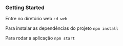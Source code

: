 ### Getting Started
Entre no diretório web ``` cd web ```

Para instalar as dependências do projeto ``` npm install ```

Para rodar a aplicação ``` npm start ```
